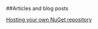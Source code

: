 ##Articles and blog posts

[Hosting your own NuGet repository](https://docs.nuget.org/create/hosting-your-own-nuget-feeds)